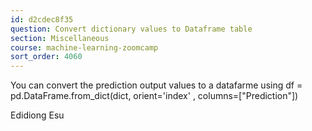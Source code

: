 ```yaml
---
id: d2cdec8f35
question: Convert dictionary values to Dataframe table
section: Miscellaneous
course: machine-learning-zoomcamp
sort_order: 4060
---
```


You can convert the prediction output values to a datafarme using 
df = pd.DataFrame.from_dict(dict, orient='index' , columns=["Prediction"])

Edidiong Esu

